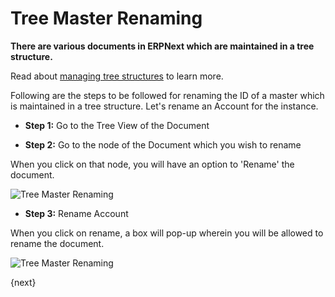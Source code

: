 <!-- add-breadcrumbs -->
# Tree Master Renaming

**There are various documents in ERPNext which are maintained in a tree structure.**

Read about [managing tree structures](/docs/user/manual/en/setting-up/articles/managing-tree-structure-masters.html) to learn more.

Following are the steps to be followed for renaming the ID of a master which is maintained in a tree structure. Let's rename an Account for the instance.

* **Step 1:** Go to the Tree View of the Document

* **Step 2:** Go to the node of the Document which you wish to rename

 When you click on that node, you will have an option to 'Rename' the document. 

 ![Tree Master Renaming](/docs/v12/assets/img/using-erpnext/using-tree-renaming-1.png)

* **Step 3:** Rename Account

 When you click on rename, a box will pop-up wherein you will be allowed to rename the document.

 ![Tree Master Renaming](/docs/v12/assets/img/using-erpnext/using-tree-renaming-2.gif)

{next}

<!-- markdown -->
